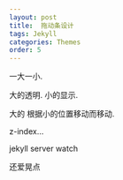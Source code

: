 ```yaml
---
layout: post
title:  拖动条设计
tags: Jekyll
categories: Themes
order: 5
---
```



一大一小.

大的透明.
小的显示.

大的 根据小的位置移动而移动.

z-index…




jekyll server watch

还爱晃点